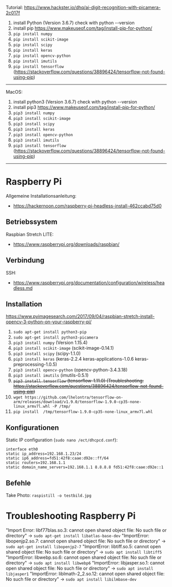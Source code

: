 Tutorial: https://www.hackster.io/dhq/ai-digit-recognition-with-picamera-2c017f 

1. install Python (Version 3.6.7) check with python --version
2. install pip https://www.makeuseof.com/tag/install-pip-for-python/
3. `pip install numpy`
4. `pip install scikit-image`
5. `pip install scipy`
6. `pip install keras`
7. `pip install opencv-python`
8. `pip install imutils`
9. `pip install tensorflow` (https://stackoverflow.com/questions/38896424/tensorflow-not-found-using-pip)

--------------
MacOS:

1. install python3 (Version 3.6.7) check with python --version
2. install pip3 https://www.makeuseof.com/tag/install-pip-for-python/
3. `pip3 install numpy`
4. `pip3 install scikit-image`
5. `pip3 install scipy` 
6. `pip3 install keras`
7. `pip3 install opencv-python`
8. `pip3 install imutils`
9. `pip3 install tensorflow` (https://stackoverflow.com/questions/38896424/tensorflow-not-found-using-pip)

--------------
# Raspberry Pi
Allgemeine Installationsanleitung:
* https://hackernoon.com/raspberry-pi-headless-install-462ccabd75d0

## Betriebssystem
Raspbian Stretch LITE:
* https://www.raspberrypi.org/downloads/raspbian/

## Verbindung
SSH:
* https://www.raspberrypi.org/documentation/configuration/wireless/headless.md

## Installation
https://www.pyimagesearch.com/2017/09/04/raspbian-stretch-install-opencv-3-python-on-your-raspberry-pi/
1. `sudo apt-get install python3-pip`
2. `sudo apt-get install python3-picamera`
3. `pip3 install numpy` (Version 1.15.4)
4. `pip3 install scikit-image` (scikit-image-0.14.1)
5. `pip3 install scipy` (scipy-1.1.0)
6. `pip3 install keras` (keras-2.2.4 keras-applications-1.0.6 keras-preprocessing-1.0.5)
7. `pip3 install opencv-python` (opencv-python-3.4.3.18)
8. `pip3 install imutils` (imutils-0.5.1)
9. ~~`pip3 install tensorflow` (tensorflow-1.11.0) (Troubleshooting: https://stackoverflow.com/questions/38896424/tensorflow-not-found-using-pip)~~
10. `wget https://github.com/lhelontra/tensorflow-on-arm/releases/download/v1.9.0/tensorflow-1.9.0-cp35-none-linux_armv7l.whl -P /tmp/`
11. `pip install  /tmp/tensorflow-1.9.0-cp35-none-linux_armv7l.whl`

## Konfigurationen

Static IP configuration (`sudo nano /ect/dhcpcd.conf`):
```
interface eth0
static ip_address=192.168.1.23/24
static ip6_address=fd51:42f8:caae:d92e::ff/64
static routers=192.168.1.1
static domain_name_servers=192.168.1.1 8.8.8.8 fd51:42f8:caae:d92e::1
```

## Befehle

Take Photo: `raspistill -o testbild.jpg`

# Troubleshooting Raspberry Pi
"Import Error: libf77blas.so.3: cannot open shared object file: No such file or directory" -> `sudo apt-get install libatlas-base-dev`
"ImportError: libopenjp2.so.7: cannot open shared object file: No such file or directory" -> `sudo apt-get install libopenjp2-7`
"ImportError: libtiff.so.5: cannot open shared object file: No such file or directory" -> `sudo apt install libtiff5`
"ImportError: libwebp.so.6: cannot open shared object file: No such file or directory" -> `sudo apt install libwebp6`
"ImportError: libjasper.so.1: cannot open shared object file: No such file or directory" -> `sudo apt install libjasper1`
"ImportError: libImath-2_2.so.12: cannot open shared object file: No such file or directory" -> `sudo apt install libilmbase-dev`